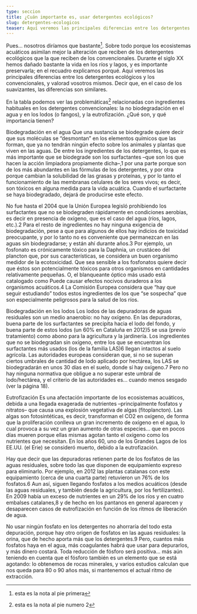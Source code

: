 ```yaml
---
type: seccion
title: ¿Cuán importante es, usar detergentes ecológicos?
slug: detergentes-ecologicos
teaser: Aquí veremos las principales diferencias entre los detergentes ecológicos y los convencionales, y valorad vosotros mismos.
---
```


Pues... nosotros diríamos que bastante[^1]. Sobre todo porque los ecosistemas acuáticos asimilan mejor la alteración que reciben de los detergentes ecológicos que la que reciben de los convencionales. Durante el siglo XX hemos dañado bastante la vida en los ríos y lagos, y es importante preservarla; en el recuadro explicamos porqué. Aquí veremos las principales diferencias entre los detergentes ecológicos y los convencionales, y valorad vosotros mismos. Decir que, en el caso de los suavizantes, las diferencias son similares.

<div
  class="ad ad_item ad_item"
  data-lazyad
  data-matchmedia="only screen and (min-width: 601px) and (max-width: 1020px)"
>

  <script type="text/lazyad">
  <!--
  <script type='text/javascript'>
      /* [id2] Revista Opcions Cuadrados */
      OA_show(2);
  </script>
  -->
  </script>
</div>

<div
  class="ad ad_item ad_item"
  data-lazyad
  data-matchmedia="only screen and (max-width: 600px)"
>

  <script type="text/lazyad">
  <!--
  <script language="JavaScript" type="text/javascript">
    document.write(adHolderRectangle('200x200', '3CB371'));
  </script>
  -->
  </script>
</div>

En la tabla podemos ver las problemáticas[^2] relacionadas con ingredientes habituales en los detergentes convencionales: la no biodegradación en el agua y en los lodos (o fangos), y la eutrofización. ¿Qué son, y qué importancia tienen?

Biodegradación en el agua Que una sustancia  se biodegrade quiere decir que sus moléculas se “desmontan” en los elementos químicos que las forman, que ya no tendrán ningún efecto sobre los animales y plantas que viven en las aguas. De entre los ingredientes de los detergentes, lo que es más importante que se biodegrade son los surfactantes –que son los que hacen la acción limpiadora propiamente dicha–,1 por una parte porque son de los más abundantes en las fórmulas de los detergentes, y por otra porque cambian la solubilidad de las grasas y proteínas, y por lo tanto el funcionamiento de las membranas celulares de los seres vivos; es decir, son tóxicos en alguna medida para la vida acuática. Cuando el surfactante se haya biodegradado, dejará de producirse este efecto.

No fue hasta el 2004 que la Unión Europea legisló prohibiendo los surfactantes que no se biodegraden rápidamente en condiciones aerobias, es decir en presencia de oxígeno, que es el caso del agua (ríos, lagos, etc.).2 Para el resto de ingredientes no hay ninguna exigencia de biodegradación, pese a que para algunos de ellos hay indicios de toxicidad preocupante, y por lo tanto no es conveniente que permanezcan en las aguas sin biodegradarse; y están ahí durante años.3 Por ejemplo, un fosfonato es crónicamente tóxico para la Daphnia, un crustáceo del plancton que, por sus características, se considera un buen organismo medidor de la ecotoxicidad. Que sea sensible a los fosfonatos quiere decir que éstos son potencialmente tóxicos para otros organismos en cantidades relativamente pequeñas. O, el blanqueante óptico más usado está catalogado como Puede causar efectos nocivos duraderos a los organismos acuáticos.4 La Comisión Europea considera que “hay que seguir estudiando” todos estos ingredientes de los que “se sospecha” que son especialmente peligrosos para la salud de los ríos.

Biodegradación en los lodos Los lodos de las depuradoras de aguas residuales son un medio anaerobio: no hay oxígeno. En las depuradoras, buena parte de los surfactantes se precipita hacia el lodo del fondo, y buena parte de estos lodos (un 60% en Cataluña en 2012)5 se usa (previo tratamiento) como abono para la agricultura y la jardinería. Los ingredientes que no se biodegradan sin oxígeno, entre los que se encuentran los surfactantes más usados (los de la familia LAS)6 llegan intactos al suelo agrícola. Las autoridades europeas consideran que, si no se superan ciertos umbrales de cantidad de lodo aplicado por hectárea, los LAS se biodegradarán en unos 30 días en el suelo, donde sí hay oxígeno.7 Pero no hay ninguna normativa que obligue a no superar este umbral de lodo/hectárea, y el criterio de las autoridades es... cuando menos sesgado (ver la página 18).

Eutrofización Es una afectación importante de los ecosistemas acuáticos, debida a una llegada exagerada de nutrientes –principalmente fosfatos y nitratos– que causa una explosión vegetativa de algas (fitoplancton). Las algas son fotosintéticas, es decir, transforman el CO2 en oxígeno, de forma que la proliferación conlleva un gran incremento de oxígeno en el agua, lo cual provoca a su vez un gran aumento de otras especies... que en pocos días mueren porque ellas mismas agotan tanto el oxígeno como los nutrientes que necesitan. En los años 60, uno de los Grandes Lagos de los EE.UU. (el Erie) se consideró muerto, debido a la eutrofización.

Hay que decir que las depuradoras retienen parte de los fosfatos de las aguas residuales, sobre todo las que disponen de equipamiento expreso para eliminarlo. Por ejemplo, en 2012 las plantas catalanas con este equipamiento (cerca de una cuarta parte) retuvieron un 76% de los fosfatos.6 Aun así, siguen llegando fosfatos a los medios acuáticos (desde las aguas residuales, y también desde la agricultura, por los fertilizantes). En 2009 había un exceso de nutrientes en un 29% de los ríos y en cuatro embalses catalanes,8 y de hecho en los pantanos en general aparecen y desaparecen casos de eutrofización en función de los ritmos de liberación de agua.

No usar ningún fosfato en los detergentes no ahorraría del todo esta depuración, porque hay otro origen de fosfatos en las aguas residuales: la orina, que de hecho aporta más que los detergentes.9 Pero, cuantos más fosfatos haya en el agua, más coagulantes habrá que usar para depurarlos, y más dinero costará. Toda reducción de fósforo será positiva... más aún teniendo en cuenta que el fósforo también es un elemento que se está agotando: lo obtenemos de rocas minerales, y varios estudios calculan que nos queda para 80 o 90 años más, si mantenemos el actual ritmo de extracción.

[^1]: esta es la nota al pie primera

[^2]: esta es la nota al pie numero 2

